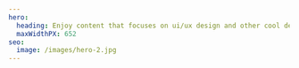 ```yaml
---
hero:
  heading: Enjoy content that focuses on ui/ux design and other cool dev things.
  maxWidthPX: 652
seo:
  image: /images/hero-2.jpg
---
```

  
